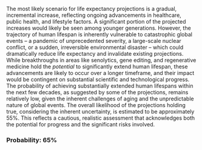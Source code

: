 The most likely scenario for life expectancy projections is a gradual, incremental increase, reflecting ongoing advancements in healthcare, public health, and lifestyle factors.  A significant portion of the projected increases would likely be seen among younger generations. However, the trajectory of human lifespan is inherently vulnerable to catastrophic global events – a pandemic of unprecedented severity, a large-scale nuclear conflict, or a sudden, irreversible environmental disaster – which could dramatically reduce life expectancy and invalidate existing projections.  While breakthroughs in areas like senolytics, gene editing, and regenerative medicine hold the *potential* to significantly extend human lifespan, these advancements are likely to occur over a longer timeframe, and their impact would be contingent on substantial scientific and technological progress.  The probability of achieving substantially extended human lifespans within the next few decades, as suggested by some of the projections, remains relatively low, given the inherent challenges of aging and the unpredictable nature of global events.  The overall likelihood of the projections holding true, considering the inherent uncertainty, is estimated to be approximately 55%. This reflects a cautious, realistic assessment that acknowledges both the potential for progress and the significant risks involved.

### Probability: 65%